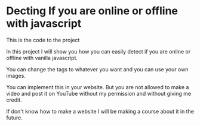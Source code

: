 # Decting If you are online or offline with javascript

This is the code to the project 

In this project I will show you how you can easily detect if you are online or offline with vanilla javascript.

You can change the tags to whatever you want and you can use your own images.

You can implement this in your website. But you are not allowed to make a video and post it on YouTube without my permission and without giving me credit.

If don't know how to make a website I will be making a course about it in the future.
